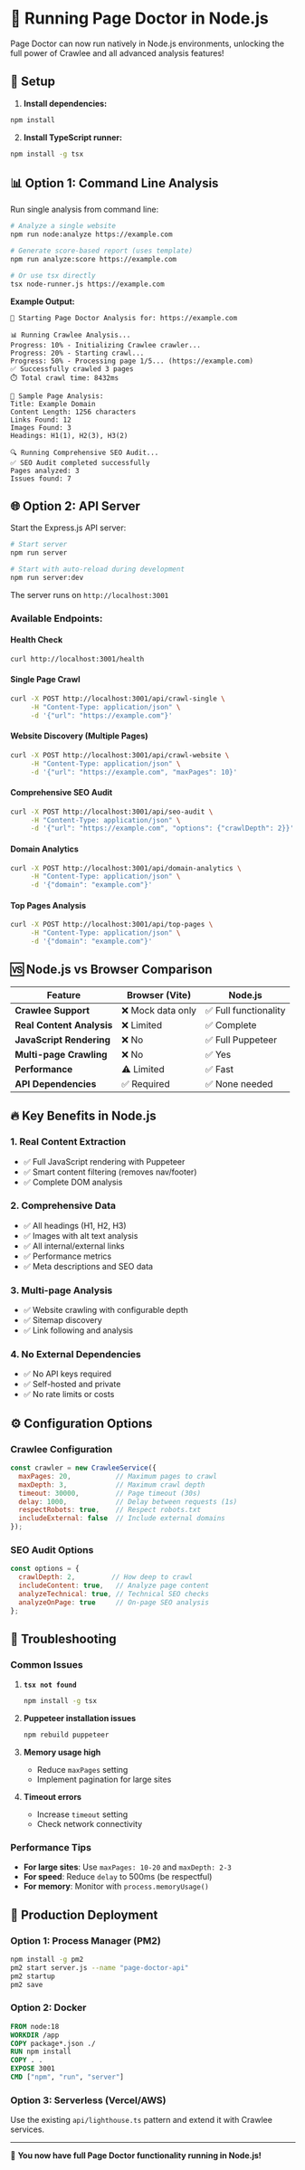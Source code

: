 # 🚀 Running Page Doctor in Node.js

Page Doctor can now run natively in Node.js environments, unlocking the full power of Crawlee and all advanced analysis features!

## 🔧 Setup

1. **Install dependencies:**
```bash
npm install
```

2. **Install TypeScript runner:**
```bash
npm install -g tsx
```

## 📊 Option 1: Command Line Analysis

Run single analysis from command line:

```bash
# Analyze a single website
npm run node:analyze https://example.com

# Generate score-based report (uses template)
npm run analyze:score https://example.com

# Or use tsx directly
tsx node-runner.js https://example.com
```

**Example Output:**
```
🚀 Starting Page Doctor Analysis for: https://example.com

📊 Running Crawlee Analysis...
Progress: 10% - Initializing Crawlee crawler...
Progress: 20% - Starting crawl...
Progress: 50% - Processing page 1/5... (https://example.com)
✅ Successfully crawled 3 pages
⏱️ Total crawl time: 8432ms

📄 Sample Page Analysis:
Title: Example Domain
Content Length: 1256 characters
Links Found: 12
Images Found: 3
Headings: H1(1), H2(3), H3(2)

🔍 Running Comprehensive SEO Audit...
✅ SEO Audit completed successfully
Pages analyzed: 3
Issues found: 7
```

## 🌐 Option 2: API Server

Start the Express.js API server:

```bash
# Start server
npm run server

# Start with auto-reload during development
npm run server:dev
```

The server runs on `http://localhost:3001`

### Available Endpoints:

#### Health Check
```bash
curl http://localhost:3001/health
```

#### Single Page Crawl
```bash
curl -X POST http://localhost:3001/api/crawl-single \
     -H "Content-Type: application/json" \
     -d '{"url": "https://example.com"}'
```

#### Website Discovery (Multiple Pages)
```bash
curl -X POST http://localhost:3001/api/crawl-website \
     -H "Content-Type: application/json" \
     -d '{"url": "https://example.com", "maxPages": 10}'
```

#### Comprehensive SEO Audit
```bash
curl -X POST http://localhost:3001/api/seo-audit \
     -H "Content-Type: application/json" \
     -d '{"url": "https://example.com", "options": {"crawlDepth": 2}}'
```

#### Domain Analytics
```bash
curl -X POST http://localhost:3001/api/domain-analytics \
     -H "Content-Type: application/json" \
     -d '{"domain": "example.com"}'
```

#### Top Pages Analysis
```bash
curl -X POST http://localhost:3001/api/top-pages \
     -H "Content-Type: application/json" \
     -d '{"domain": "example.com"}'
```

## 🆚 Node.js vs Browser Comparison

| Feature | Browser (Vite) | Node.js |
|---------|----------------|---------|
| **Crawlee Support** | ❌ Mock data only | ✅ Full functionality |
| **Real Content Analysis** | ❌ Limited | ✅ Complete |
| **JavaScript Rendering** | ❌ No | ✅ Full Puppeteer |
| **Multi-page Crawling** | ❌ No | ✅ Yes |
| **Performance** | ⚠️ Limited | ✅ Fast |
| **API Dependencies** | ✅ Required | ✅ None needed |

## 🔥 Key Benefits in Node.js

### 1. **Real Content Extraction**
- ✅ Full JavaScript rendering with Puppeteer
- ✅ Smart content filtering (removes nav/footer)
- ✅ Complete DOM analysis

### 2. **Comprehensive Data**
- ✅ All headings (H1, H2, H3)
- ✅ Images with alt text analysis
- ✅ All internal/external links
- ✅ Performance metrics
- ✅ Meta descriptions and SEO data

### 3. **Multi-page Analysis**
- ✅ Website crawling with configurable depth
- ✅ Sitemap discovery
- ✅ Link following and analysis

### 4. **No External Dependencies**
- ✅ No API keys required
- ✅ Self-hosted and private
- ✅ No rate limits or costs

## ⚙️ Configuration Options

### Crawlee Configuration
```javascript
const crawler = new CrawleeService({
  maxPages: 20,           // Maximum pages to crawl
  maxDepth: 3,            // Maximum crawl depth
  timeout: 30000,         // Page timeout (30s)
  delay: 1000,            // Delay between requests (1s)
  respectRobots: true,    // Respect robots.txt
  includeExternal: false  // Include external domains
});
```

### SEO Audit Options
```javascript
const options = {
  crawlDepth: 2,         // How deep to crawl
  includeContent: true,   // Analyze page content
  analyzeTechnical: true, // Technical SEO checks
  analyzeOnPage: true     // On-page SEO analysis
};
```

## 🚨 Troubleshooting

### Common Issues

1. **`tsx not found`**
   ```bash
   npm install -g tsx
   ```

2. **Puppeteer installation issues**
   ```bash
   npm rebuild puppeteer
   ```

3. **Memory usage high**
   - Reduce `maxPages` setting
   - Implement pagination for large sites

4. **Timeout errors**
   - Increase `timeout` setting
   - Check network connectivity

### Performance Tips

- **For large sites**: Use `maxPages: 10-20` and `maxDepth: 2-3`
- **For speed**: Reduce `delay` to 500ms (be respectful)
- **For memory**: Monitor with `process.memoryUsage()`

## 🎯 Production Deployment

### Option 1: Process Manager (PM2)
```bash
npm install -g pm2
pm2 start server.js --name "page-doctor-api"
pm2 startup
pm2 save
```

### Option 2: Docker
```dockerfile
FROM node:18
WORKDIR /app
COPY package*.json ./
RUN npm install
COPY . .
EXPOSE 3001
CMD ["npm", "run", "server"]
```

### Option 3: Serverless (Vercel/AWS)
Use the existing `api/lighthouse.ts` pattern and extend it with Crawlee services.

---

🎉 **You now have full Page Doctor functionality running in Node.js!** 